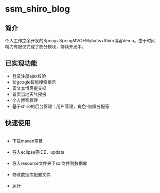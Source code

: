 # ssm_shiro_blog
<h2>简介</h2>
<p>个人工作之余开发的Spring+SpringMVC+Mybatis+Shiro博客demo。由于时间精力有限仅完成了部分模块，持续开发中。</p>
<h2>已实现功能</h2>
<ul>
<li>登录注册ajax校验</li>
<li>仿google智能搜索提示</li>
<li>富文本博客提交框</li>
<li>首页当地天气预报</li>
<li>个人博客管理</li>
<li>基于shiro的后台管理：用户管理，角色-权限分配等</li>
</ul>
<h2>快速使用</h2>
<ul>
  <li>下载maven项目</li>
  <li>导入eclipse等IDE，update</li>
  <li>导入resource文件夹下sql文件到数据库</li>
  <li>修改数据库配置文件</li>
  <li>运行</li>
</ul>
